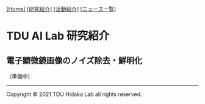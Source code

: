 [1]: /TDU-AI-Lab/
[2]: /TDU-AI-Lab/research/
[3]: /TDU-AI-Lab/activity/
[4]: /TDU-AI-Lab/news/
[[Home]][1] [[研究紹介]][2] [[活動紹介]][3] [[ニュース一覧]][4]

# TDU AI Lab 研究紹介

## 電子顕微鏡画像のノイズ除去・鮮明化
 
（準備中）


---
Copyright &copy; 2021 TDU Hidaka Lab all rights reserved. 
